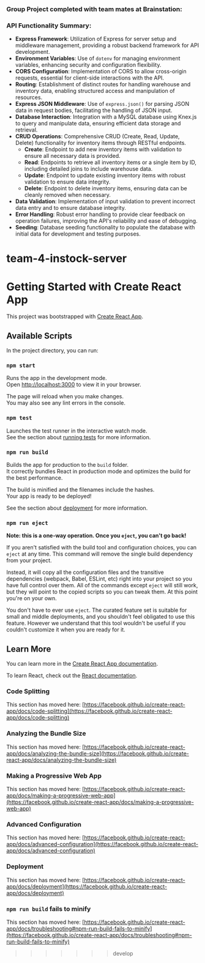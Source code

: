 ### Group Project completed with team mates at Brainstation:

### API Functionality Summary:

- **Express Framework**: Utilization of Express for server setup and middleware management, providing a robust backend framework for API development.
- **Environment Variables**: Use of `dotenv` for managing environment variables, enhancing security and configuration flexibility.
- **CORS Configuration**: Implementation of CORS to allow cross-origin requests, essential for client-side interactions with the API.
- **Routing**: Establishment of distinct routes for handling warehouse and inventory data, enabling structured access and manipulation of resources.
- **Express JSON Middleware**: Use of `express.json()` for parsing JSON data in request bodies, facilitating the handling of JSON input.
- **Database Interaction**: Integration with a MySQL database using Knex.js to query and manipulate data, ensuring efficient data storage and retrieval.
- **CRUD Operations**: Comprehensive CRUD (Create, Read, Update, Delete) functionality for inventory items through RESTful endpoints.
  - **Create**: Endpoint to add new inventory items with validation to ensure all necessary data is provided.
  - **Read**: Endpoints to retrieve all inventory items or a single item by ID, including detailed joins to include warehouse data.
  - **Update**: Endpoint to update existing inventory items with robust validation to ensure data integrity.
  - **Delete**: Endpoint to delete inventory items, ensuring data can be cleanly removed when necessary.
- **Data Validation**: Implementation of input validation to prevent incorrect data entry and to ensure database integrity.
- **Error Handling**: Robust error handling to provide clear feedback on operation failures, improving the API's reliability and ease of debugging.
- **Seeding**: Database seeding functionality to populate the database with initial data for development and testing purposes.



# team-4-instock-server

# Getting Started with Create React App

This project was bootstrapped with [Create React App](https://github.com/facebook/create-react-app).

## Available Scripts

In the project directory, you can run:

### `npm start`

Runs the app in the development mode.\
Open [http://localhost:3000](http://localhost:3000) to view it in your browser.

The page will reload when you make changes.\
You may also see any lint errors in the console.

### `npm test`

Launches the test runner in the interactive watch mode.\
See the section about [running tests](https://facebook.github.io/create-react-app/docs/running-tests) for more information.

### `npm run build`

Builds the app for production to the `build` folder.\
It correctly bundles React in production mode and optimizes the build for the best performance.

The build is minified and the filenames include the hashes.\
Your app is ready to be deployed!

See the section about [deployment](https://facebook.github.io/create-react-app/docs/deployment) for more information.

### `npm run eject`

**Note: this is a one-way operation. Once you `eject`, you can't go back!**

If you aren't satisfied with the build tool and configuration choices, you can `eject` at any time. This command will remove the single build dependency from your project.

Instead, it will copy all the configuration files and the transitive dependencies (webpack, Babel, ESLint, etc) right into your project so you have full control over them. All of the commands except `eject` will still work, but they will point to the copied scripts so you can tweak them. At this point you're on your own.

You don't have to ever use `eject`. The curated feature set is suitable for small and middle deployments, and you shouldn't feel obligated to use this feature. However we understand that this tool wouldn't be useful if you couldn't customize it when you are ready for it.

## Learn More

You can learn more in the [Create React App documentation](https://facebook.github.io/create-react-app/docs/getting-started).

To learn React, check out the [React documentation](https://reactjs.org/).

### Code Splitting

This section has moved here: [https://facebook.github.io/create-react-app/docs/code-splitting](https://facebook.github.io/create-react-app/docs/code-splitting)

### Analyzing the Bundle Size

This section has moved here: [https://facebook.github.io/create-react-app/docs/analyzing-the-bundle-size](https://facebook.github.io/create-react-app/docs/analyzing-the-bundle-size)

### Making a Progressive Web App

This section has moved here: [https://facebook.github.io/create-react-app/docs/making-a-progressive-web-app](https://facebook.github.io/create-react-app/docs/making-a-progressive-web-app)

### Advanced Configuration

This section has moved here: [https://facebook.github.io/create-react-app/docs/advanced-configuration](https://facebook.github.io/create-react-app/docs/advanced-configuration)

### Deployment

This section has moved here: [https://facebook.github.io/create-react-app/docs/deployment](https://facebook.github.io/create-react-app/docs/deployment)

### `npm run build` fails to minify

This section has moved here: [https://facebook.github.io/create-react-app/docs/troubleshooting#npm-run-build-fails-to-minify](https://facebook.github.io/create-react-app/docs/troubleshooting#npm-run-build-fails-to-minify)
>>>>>>> develop
